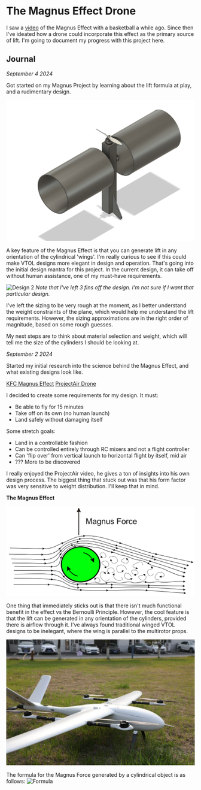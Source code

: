 # The Magnus Effect Drone

I saw a [video](https://youtu.be/2OSrvzNW9FE?si=NyNs1y7tYsvRngFQ) of the Magnus Effect with a basketball a while ago. Since then I've ideated how a drone could incorporate this effect as the primary source of lift. I'm going to document my progress with this project here.

## Journal


*September 4 2024*

Got started on my Magnus Project by learning about the lift formula at play, and a rudimentary design.

![Design 1](/images/drone_design_1.png)

A key feature of the Magnus Effect is that you can generate lift in any orientation of the cylindrical 'wings'. I'm really curious to see if this could make VTOL designs more elegant in design and operation. That's going into the initial design mantra for this project. In the current design, it can take off without human assistance, one of my must-have requirements.

![Design 2](/images/design_1.png)
*Note that I've left 3 fins off the design. I'm not sure if I want that particular design.*

I've left the sizing to be very rough at the moment, as I better understand the weight constraints of the plane, which would help me understand the lift requirements. However, the sizing approximations are in the right order of magnitude, based on some rough guesses.

My next steps are to think about material selection and weight, which will tell me the size of the cylinders I should be looking at.


*September 2 2024*

Started my initial research into the science behind the Magnus Effect, and what existing designs look like.

[KFC Magnus Effect](https://www.youtube.com/watch?v=K6geOms33Dk&t=34s)
[ProjectAir Drone](https://www.youtube.com/watch?v=UG2O_GK7-R8)

I decided to create some requirements for my design. It must:
- Be able to fly for 15 minutes
- Take off on its own (no human launch)
- Land safely without damaging itself

Some stretch goals:
- Land in a controllable fashion
- Can be controlled entirely through RC mixers and not a flight controller
- Can 'flip over' from vertical launch to horizontal flight by itself, mid air
- ??? More to be discovered

I really enjoyed the ProjectAir video, he gives a ton of insights into his own design process. The biggest thing that stuck out was that his form factor was very sensitive to weight distribution. I'll keep that in mind.

**The Magnus Effect**

![Design 1](/images/magnus_diagram.png)

One thing that immediately sticks out is that there isn't much functional benefit in the effect vs the Bernoulli Principle. However, the cool feature is that the lift can be generated in any orientation of the cylinders, provided there is airflow through it. I've always found traditional winged VTOL designs to be inelegant, where the wing is parallel to the multirotor props.

![VTOL Plane](/images/vtol_plane.jpg)

The formula for the Magnus Force generated by a cylindrical object is as follows:
![Formula](/images/formula.png)
